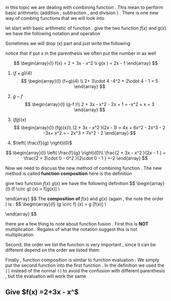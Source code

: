 in this topic we are dealing with combining function . This mean to perform basic arithmetic (addition , subtraction , and division   ) . There is one new way of combing functions that we will look into 

let start with basic arithmetic of function . give the two function $f(x)$ and  $g(x)$ we have the following notation and operation 



Sometimes we will drop  (x) part and just write the following 

notice that if put x in the  parenthesis  we often put the number in as well 

$$
\begin{array}{l}
f(x)  = 2 + 3x - x^2    \\
g(x ) = 2x  - 1  
\end{array}
$$
1. $(f+g)(4)$
$$
\begin{array}{l}
(f+g)(4) \\
2+  3\cdot 4   -4^2   + 2\cdot 4  - 1   = 5 
\end{array}
$$


2. $g−f$
$$
\begin{array}{l}
(g-f )\\
2  +  3x   - x^2  - 2x   + 1   = -x^2 + x + 3 
\end{array}
$$
3. $(fg)(x)$
$$
\begin{array}{l}
(fg)(x)\\
(2 + 3x - x^2 )(2x  -  1)   =  4x   +  6x^2 - 2x^3  -  2 -3x+ x^2  = - 2x^3 + 7x^2 - 2  
\end{array}
$$
4. $\left( \frac{f}{g} \right)(0)$

$$
\begin{array}{l}
\left( \frac{f}{g} \right)(0)\\
\frac{2 + 3x - x^2 }{2x  - 1   }    = \frac{2 + 3\cdot 0  - 0^2 }{2\cdot 0  - 1   }  =-2 
\end{array}
$$

Now we need to discuss the new method of combining function . The new method is called **function composition** here is the definition 

give two function $f(x)$  $g(x)$ we have the following definition 
$$
\begin{array}{l}
(f \circ  g) (x)  = f[g(x)]  \\

\end{array}
$$
The **composition  of**  $f(x)$ and   $g(x)$   (again ,  the note the order ) is : 
$$
\begin{array}{l}
(g \circ f) (x) = g [f(x)] \\

\end{array}
$$

there are a few thing to note about function fusion . First this is **NOT** multiplication . Regales  of what the notation suggest  this is not multiplication 

Second,  the order we list the function  is very important , since it can be different depend on the order we listed them 

Finally , function  composition  is similar to function evaluation . We simply put the second function into the first function .  In the definition we used the `[]` instead of the normal `()` to avoid the confusion with different parenthesis , but the evaluation will work the same 

##  Give $f(x)  =2+3x  - x^$
